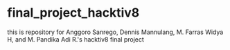 # final_project_hacktiv8
this is repository for Anggoro Sanrego, Dennis Mannulang, M. Farras Widya H, and M. Pandika Adi R.'s hacktiv8 final project
